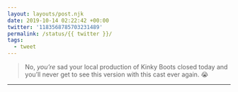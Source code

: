 ```yaml
---
layout: layouts/post.njk
date: 2019-10-14 02:22:42 +00:00
twitter: '1183568785703231489'
permalink: /status/{{ twitter }}/
tags: 
  - tweet
---
```


> No, *you’re* sad your local production of Kinky Boots closed today and you’ll never get to see this version with this cast ever again. 😭

---
